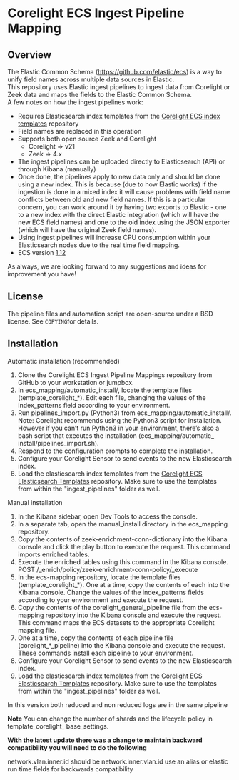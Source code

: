 Corelight ECS Ingest Pipeline Mapping
=======================================


Overview
--------
The Elastic Common Schema (https://github.com/elastic/ecs) is a way to unify field names across multiple data sources in Elastic.  
This repository uses Elastic ingest pipelines to ingest data from Corelight or Zeek data and maps the fields to the Elastic Common Schema.  
A few notes on how the ingest pipelines work:
- Requires Elasticsearch index templates from the [Corelight ECS index templates](https://github.com/corelight/ecs-templates) repository
- Field names are replaced in this operation
- Supports both open source Zeek and Corelight
  - Corelight => v21
  - Zeek => 4.x
- The ingest pipelines can be uploaded directly to Elasticsearch (API) or through Kibana (manually)
- Once done, the pipelines apply to new data only and should be done using a new index.  This is because (due to how Elastic works) if the ingestion is done in a mixed index it will cause problems with field name conflicts between old and new field names. If this is a particular concern, you can work around it by having two exports to Elastic - one to a new index with the direct Elastic integration (which will have the new ECS field names) and one to the old index using the JSON exporter (which will have the original Zeek field names).
- Using ingest pipelines will increase CPU consumption within your Elasticsearch nodes due to the real time field mapping.
- ECS version [1.12](https://www.elastic.co/guide/en/ecs/1.12/ecs-reference.html)

As always, we are looking forward to any suggestions and ideas for improvement you have!


License
-------
The pipeline files and automation script are open-source under a BSD license. See ``COPYING``for details.


Installation
------------
Automatic installation (recommended)
 1. Clone the Corelight ECS Ingest Pipeline Mappings repository from GitHub to your workstation or jumpbox.
 2. In ecs_mapping/automatic_install/, locate the template files (template_corelight_*). Edit each file,
       changing the values of the index_patterns field according to your environment.
 3. Run pipelines_import.py (Python3) from ecs_mapping/automatic_install/.
       Note: Corelight recommends using the Python3 script for installation. However if you can’t run Python3 in your environment, there’s also a bash script that executes  the installation (ecs_mapping/automatic_ install/pipelines_import.sh).
 4. Respond to the configuration prompts to complete the installation.
 5. Configure your Corelight Sensor to send events to the new Elasticsearch index.
 6. Load the elasticsearch index templates from the [Corelight ECS Elasticsearch Templates](https://github.com/corelight/ecs-templates) repository. Make sure to use the templates from within the "ingest_pipelines" folder as well.

Manual installation
1. In the Kibana sidebar, open Dev Tools to access the console.
2. In a separate tab, open the manual_install directory in the ecs_mapping repository.
3. Copy the contents of zeek-enrichment-conn-dictionary into the Kibana console and click the play button to execute the request. 
  This command imports enriched tables.
4. Execute the enriched tables using this command in the Kibana console.
   POST /_enrich/policy/zeek-enrichment-conn-policy/_execute
5. In the ecs-mapping repository, locate the template files (template_corelight_*). One at a time, copy the contents of each into the Kibana console. 
  Change the values of the index_patterns fields according to your environment and execute the request.
6. Copy the contents of the corelight_general_pipeline file from the ecs-mapping repository into the Kibana console and execute the request. 
  This command maps the ECS datasets to the appropriate Corelight mapping file.
7. One at a time, copy the contents of each pipeline file (corelight_*_pipeline) into the Kibana console and execute the request. 
   These commands install each pipeline to your environment.
8. Configure your Corelight Sensor to send events to the new Elasticsearch index.
9. Load the elasticsearch index templates from the [Corelight ECS Elasticsearch Templates](https://github.com/corelight/ecs-templates) repository. Make sure to use the templates from within the "ingest_pipelines" folder as well.
    
 In this version both reduced and non reduced logs are in the same pipeline

**Note**
You can change the number of shards and the lifecycle policy in template_corelight_ base_settings.

**With the latest update there was a change to maintain backward compatibility you will need to do the following**

network.vlan.inner.id should be network.inner.vlan.id use an alias or elastic run time fields for backwards compatibility
